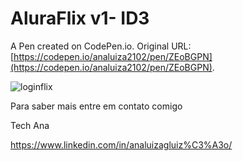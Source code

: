 # AluraFlix v1- ID3

A Pen created on CodePen.io. Original URL: [https://codepen.io/analuiza2102/pen/ZEoBGPN](https://codepen.io/analuiza2102/pen/ZEoBGPN).

![loginflix](https://user-images.githubusercontent.com/103043108/223548778-5d1b2dcb-10cb-4823-beaa-0b6a2afb782e.png)


Para saber mais entre em contato comigo

Tech Ana

https://www.linkedin.com/in/analuizagluiz%C3%A3o/
